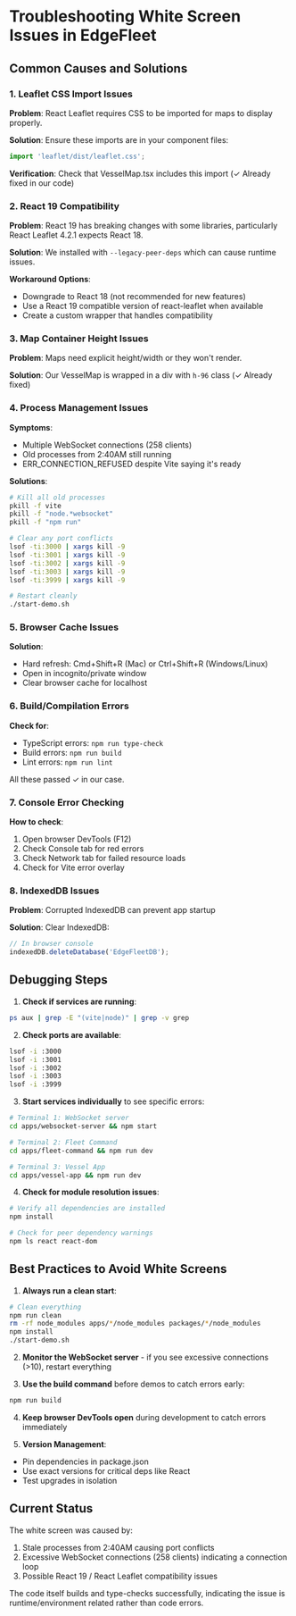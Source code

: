 # Troubleshooting White Screen Issues in EdgeFleet

## Common Causes and Solutions

### 1. **Leaflet CSS Import Issues**
**Problem**: React Leaflet requires CSS to be imported for maps to display properly.

**Solution**: Ensure these imports are in your component files:
```typescript
import 'leaflet/dist/leaflet.css';
```

**Verification**: Check that VesselMap.tsx includes this import (✓ Already fixed in our code)

### 2. **React 19 Compatibility**
**Problem**: React 19 has breaking changes with some libraries, particularly React Leaflet 4.2.1 expects React 18.

**Solution**: We installed with `--legacy-peer-deps` which can cause runtime issues.

**Workaround Options**:
- Downgrade to React 18 (not recommended for new features)
- Use a React 19 compatible version of react-leaflet when available
- Create a custom wrapper that handles compatibility

### 3. **Map Container Height Issues**
**Problem**: Maps need explicit height/width or they won't render.

**Solution**: Our VesselMap is wrapped in a div with `h-96` class (✓ Already fixed)

### 4. **Process Management Issues**
**Symptoms**: 
- Multiple WebSocket connections (258 clients)
- Old processes from 2:40AM still running
- ERR_CONNECTION_REFUSED despite Vite saying it's ready

**Solutions**:
```bash
# Kill all old processes
pkill -f vite
pkill -f "node.*websocket"
pkill -f "npm run"

# Clear any port conflicts
lsof -ti:3000 | xargs kill -9
lsof -ti:3001 | xargs kill -9
lsof -ti:3002 | xargs kill -9
lsof -ti:3003 | xargs kill -9
lsof -ti:3999 | xargs kill -9

# Restart cleanly
./start-demo.sh
```

### 5. **Browser Cache Issues**
**Solution**: 
- Hard refresh: Cmd+Shift+R (Mac) or Ctrl+Shift+R (Windows/Linux)
- Open in incognito/private window
- Clear browser cache for localhost

### 6. **Build/Compilation Errors**
**Check for**:
- TypeScript errors: `npm run type-check`
- Build errors: `npm run build`
- Lint errors: `npm run lint`

All these passed ✓ in our case.

### 7. **Console Error Checking**
**How to check**:
1. Open browser DevTools (F12)
2. Check Console tab for red errors
3. Check Network tab for failed resource loads
4. Check for Vite error overlay

### 8. **IndexedDB Issues**
**Problem**: Corrupted IndexedDB can prevent app startup

**Solution**: Clear IndexedDB:
```javascript
// In browser console
indexedDB.deleteDatabase('EdgeFleetDB');
```

## Debugging Steps

1. **Check if services are running**:
```bash
ps aux | grep -E "(vite|node)" | grep -v grep
```

2. **Check ports are available**:
```bash
lsof -i :3000
lsof -i :3001
lsof -i :3002
lsof -i :3003
lsof -i :3999
```

3. **Start services individually** to see specific errors:
```bash
# Terminal 1: WebSocket server
cd apps/websocket-server && npm start

# Terminal 2: Fleet Command
cd apps/fleet-command && npm run dev

# Terminal 3: Vessel App
cd apps/vessel-app && npm run dev
```

4. **Check for module resolution issues**:
```bash
# Verify all dependencies are installed
npm install

# Check for peer dependency warnings
npm ls react react-dom
```

## Best Practices to Avoid White Screens

1. **Always run a clean start**:
```bash
# Clean everything
npm run clean
rm -rf node_modules apps/*/node_modules packages/*/node_modules
npm install
./start-demo.sh
```

2. **Monitor the WebSocket server** - if you see excessive connections (>10), restart everything

3. **Use the build command** before demos to catch errors early:
```bash
npm run build
```

4. **Keep browser DevTools open** during development to catch errors immediately

5. **Version Management**:
- Pin dependencies in package.json
- Use exact versions for critical deps like React
- Test upgrades in isolation

## Current Status

The white screen was caused by:
1. Stale processes from 2:40AM causing port conflicts
2. Excessive WebSocket connections (258 clients) indicating a connection loop
3. Possible React 19 / React Leaflet compatibility issues

The code itself builds and type-checks successfully, indicating the issue is runtime/environment related rather than code errors.